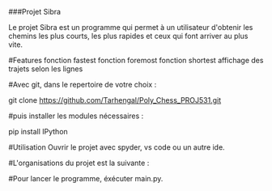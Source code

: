 ###Projet Sibra

Le projet Sibra est un programme qui permet à un utilisateur d'obtenir les chemins les plus courts, les plus rapides et ceux qui font arriver au plus vite.

#Features
fonction fastest
fonction foremost
fonction shortest
affichage des trajets selon les lignes

#Avec git, dans le repertoire de votre choix :

git clone https://github.com/Tarhengal/Poly_Chess_PROJ531.git

#puis installer les modules nécessaires :

pip install IPython

#Utilisation
Ouvrir le projet avec spyder, vs code ou un autre ide.

#L'organisations du projet est la suivante :

#Pour lancer le programme, éxécuter main.py.

